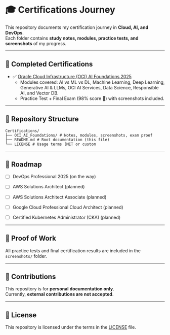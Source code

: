# 🎓 Certifications Journey

This repository documents my certification journey in **Cloud, AI, and DevOps**.  
Each folder contains **study notes, modules, practice tests, and screenshots** of my progress.

---

## 📌 Completed Certifications

- ✅ [Oracle Cloud Infrastructure (OCI) AI Foundations 2025](OCI_AI_Foundations)  
  - Modules covered: AI vs ML vs DL, Machine Learning, Deep Learning, Generative AI & LLMs, OCI AI Services, Data Science, Responsible AI, and Vector DB.  
  - Practice Test + Final Exam (98% score 🎉) with screenshots included.

---

## 📂 Repository Structure
```
Certifications/
├── OCI_AI_Foundations/ # Notes, modules, screenshots, exam proof
├── README.md # Root documentation (this file)
└── LICENSE # Usage terms (MIT or custom
```

---

## 🚀 Roadmap

- [ ] DevOps Professional 2025 (on the way)  
- [ ] AWS Solutions Architect (planned)  
- [ ] AWS Solutions Architect Associate (planned)  
- [ ] Google Cloud Professional Cloud Architect (planned)  
- [ ] Certified Kubernetes Administrator (CKA) (planned)  


---

## 📸 Proof of Work

All practice tests and final certification results are included in the `screenshots/` folder.

---

## 🤝 Contributions

This repository is for **personal documentation only**.  
Currently, **external contributions are not accepted**.

---

## 📜 License

This repository is licensed under the terms in the [LICENSE](LICENSE) file.

